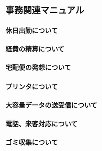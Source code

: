 # 事務関連マニュアル 
## 休日出勤について 
## 経費の精算について 
## 宅配便の発想について 
## プリンタについて 
## 大容量データの送受信について 
## 電話、来客対応について 
## ゴミ収集について 